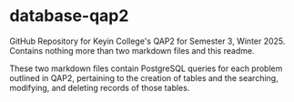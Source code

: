 # database-qap2

GitHub Repository for Keyin College's QAP2 for Semester 3, Winter 2025.
Contains nothing more than two markdown files and this readme.

These two markdown files contain PostgreSQL queries for each problem outlined in QAP2, pertaining to the creation of tables and the searching, modifying, and deleting records of those tables.
